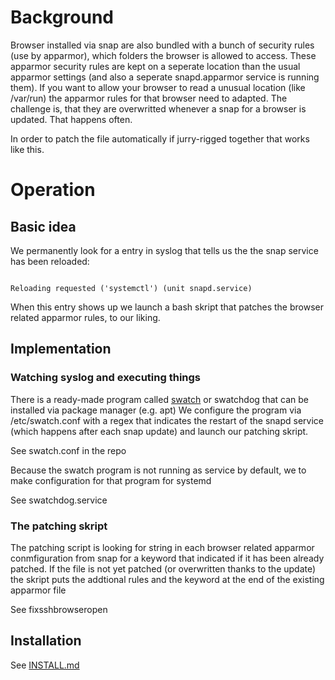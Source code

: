 # Background
Browser installed via snap are also bundled with a bunch of security rules (use by apparmor), which folders the browser is allowed to access.
These apparmor security rules are kept on a seperate location than the usual apparmor settings (and also a seperate snapd.apparmor service is running them).
If you want to allow your browser to read a unusual location (like /var/run) the apparmor rules for that browser need to adapted.
The challenge is, that they are overwritted whenever a snap for a browser is updated. That happens often.

In order to patch the file automatically if jurry-rigged together that works like this.

# Operation

## Basic idea

We permanently look for a entry in syslog that tells us the the snap service has been reloaded:

<code>
Reloading requested ('systemctl') (unit snapd.service)
</code>

When this entry shows up we launch a bash skript that patches the browser related apparmor rules, to our liking.

## Implementation

### Watching syslog and executing things

There is a ready-made program called [swatch](https://github.com/ToddAtkins/swatchdog) or swatchdog that can be installed via package manager (e.g. apt)
We configure the program via /etc/swatch.conf with a regex that indicates the restart of the snapd service (which happens after each snap update) and launch our patching skript.

See swatch.conf in the repo

Because the swatch program is not running as service by default, we to make configuration for that program for systemd

See swatchdog.service


### The patching skript
The patching script is looking for string in each browser related apparmor conmfiguration from snap for a keyword that indicated if it has been already patched.
If the file is not yet patched (or overwritten thanks to the update) the skript puts the addtional rules and the keyword at the end of the existing apparmor file

See fixsshbrowseropen

## Installation

See [INSTALL.md](INSTALL.md)





